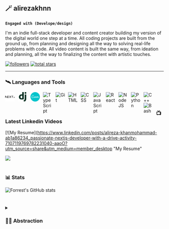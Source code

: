 ## 🪄 alirezakhnn

**`Engaged with (Develope/design)`**

I'm an indie full-stack developer and content creator building my version of the digital world one step at a time. All coding projects are built from the ground up, from planning and designing all the way to solving real-life problems with code. All video content is built the same way, from ideation and planning, all the way to finalizing the content with artistic touches.

   <p align="left">
      <a href="https://github.com/alirezakhnn?tab=followers">
         <img alt="followers" title="Follow me on Github" src="https://custom-icon-badges.demolab.com/github/followers/alirezakhnn?color=236ad3&labelColor=1155ba&style=for-the-badge&logo=person-add&label=Follow&logoColor=white"/></a>
      <a href="https://github.com/ForrestKnight?tab=repositories&sort=stargazers">
         <img alt="total stars" title="Total stars on GitHub" src="https://custom-icon-badges.demolab.com/github/stars/alirezakhnn?color=A719fE&style=for-the-badge&labelColor=A219ED&logo=star"/></a>
   </p>

---

### 🛰️ Languages and Tools

<img align="left" alt="Nextjs" width="30px" style="padding-right:10px;" src="https://github.com/devicons/devicon/blob/master/icons/nextjs/nextjs-original-wordmark.svg" />
<img align="left" alt="Django" width="30px" style="padding-right:10px;" src="https://github.com/devicons/devicon/blob/master/icons/django/django-plain.svg"/>
<img align="left" alt="Canva" width="30px" style="padding-right:10px;" src="https://github.com/devicons/devicon/blob/master/icons/canva/canva-original.svg" />
<img align="left" alt="TypeScript" width="30px" style="padding-right:10px;" src="https://cdn.jsdelivr.net/gh/devicons/devicon/icons/typescript/typescript-plain.svg" />
<img align="left" alt="Git" width="30px" style="padding-right:10px;" src="https://cdn.jsdelivr.net/gh/devicons/devicon/icons/git/git-original.svg" />
<img align="left" alt="HTML" width="30px" style="padding-right:10px;" src="https://cdn.jsdelivr.net/gh/devicons/devicon/icons/html5/html5-plain.svg" />
<img align="left" alt="CSS" width="30px" style="padding-right:10px;" src="https://cdn.jsdelivr.net/gh/devicons/devicon/icons/css3/css3-plain.svg" />
<img align="left" alt="JavaScript" width="30px" style="padding-right:10px;" src="https://cdn.jsdelivr.net/gh/devicons/devicon/icons/javascript/javascript-plain.svg" />
<img align="left" alt="React" width="30px" style="padding-right:10px;" src="https://cdn.jsdelivr.net/gh/devicons/devicon/icons/react/react-original.svg" />
<img align="left" alt="NodeJS" width="30px" style="padding-right:10px;" src="https://cdn.jsdelivr.net/gh/devicons/devicon/icons/nodejs/nodejs-original.svg" />
<img align="left" alt="Python" width="30px" style="padding-right:10px;" src="https://cdn.jsdelivr.net/gh/devicons/devicon/icons/python/python-plain.svg" />
<img align="left" alt="C++" width="30px" style="padding-right:10px;" src="https://cdn.jsdelivr.net/gh/devicons/devicon/icons/cplusplus/cplusplus-line.svg" />
<img align="left" alt="Bash" width="30px" style="padding-right:10px;" src="https://cdn.jsdelivr.net/gh/devicons/devicon/icons/bash/bash-original.svg" />
<br />

#

### 📺 Latest Linkedin Videos

<!-- BEGIN LINKEDIN-CARDS -->

[![My Resume](https://www.linkedin.com/posts/alireza-khanmohammad-ab1a86234_passionate-nextjs-developer-with-a-drive-activity-7107119769782231040-aaoO?utm_source=share&utm_medium=member_desktop "My Resume"

<!-- END LINEDIN-CARDS -->

[<img src="https://custom-icon-badges.demolab.com/badge/-Support%20me%20on%20LinkedIn-blue?style=for-the-badge&logo=linkedin&logoColor=white"/>](https://www.linkedin.com/in/alireza-khanmohammad)

#

### 📊 Stats

![Forrest's GitHub stats](https://github-readme-stats.vercel.app/api?username=alirezakhnn&show_icons=true&theme=gruvbox)

<!-- ![GitHub Streak](https://streak-stats.demolab.com?user=ForrestKnight&theme=gruvbox&border_radius=4.5) -->

#

<details>
 <summary><h3>👨‍💻 Abstraction</h3></summary>
   Meet Alireza! 🙋‍♂️ He's a 🚀 Next.js developer who's passionate about security-based technologies. With his skills and expertise, he creates 🌐 web applications from scratch. Alireza is not only a talented developer but also an 🎨 aesthetics-focused UI designer, who believes in the power of beautiful user interfaces. He has hands-on experience with 🔧 JavaScript and 🐍 Python to deliver exceptional results.

[website]: https://fkcodes.com
[linkedin]: https://https://www.linkedin.com/in/alireza-khanmohammad-ab1a86234/

<!--

Here are some ideas to get you started:

- 🔭 I’m currently working on ...
- 🌱 I’m currently learning ...
- 👯 I’m looking to collaborate on ...
- 🤔 I’m looking for help with ...
- 💬 Ask me about ...
- 📫 How to reach me: ...
-->

